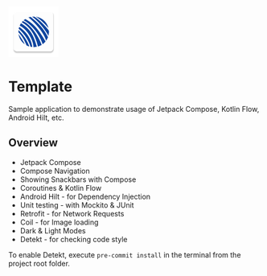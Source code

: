 <img src="app/src/main/ic_launcher-playstore.png" alt="icon" width="100"/>

# Template

Sample application to demonstrate usage of Jetpack Compose, Kotlin Flow, Android Hilt, etc.

## Overview

* Jetpack Compose
* Compose Navigation
* Showing Snackbars with Compose
* Coroutines & Kotlin Flow
* Android Hilt - for Dependency Injection
* Unit testing - with Mockito & JUnit
* Retrofit - for Network Requests
* Coil - for Image loading
* Dark & Light Modes
* Detekt - for checking code style

To enable Detekt, execute `pre-commit install` in the terminal from the project root folder.

